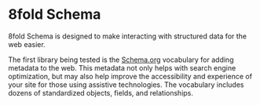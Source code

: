 # 8fold Schema

8fold Schema is designed to make interacting with structured data for the web easier.

The first library being tested is the [Schema.org](https://schema.org/) vocabulary for adding metadata to the web. This metadata not only helps with search engine optimization, but may also help improve the accessibility and experience of your site for those using assistive technologies. The vocabulary includes dozens of standardized objects, fields, and relationships.
